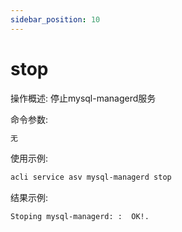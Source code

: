 ```yaml
---
sidebar_position: 10
---
```


# stop
操作概述: 停止mysql-managerd服务

命令参数:
```bash
无
```

使用示例:
```bash
acli service asv mysql-managerd stop
```

结果示例:
```bash
Stoping mysql-managerd: :  OK!.
```
